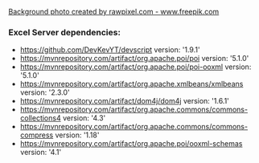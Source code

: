<a href="https://www.freepik.com/photos/background">Background photo created by rawpixel.com - www.freepik.com</a>

### Excel Server dependencies:

- <a>https://github.com/DevKevYT/devscript</a> version: '1.9.1'<br>
- <a>https://mvnrepository.com/artifact/org.apache.poi/poi</a> version: '5.1.0'<br>
- <a>https://mvnrepository.com/artifact/org.apache.poi/poi-ooxml</a> version: '5.1.0'<br>
- <a>https://mvnrepository.com/artifact/org.apache.xmlbeans/xmlbeans</a> version: '2.3.0'<br>
- <a>https://mvnrepository.com/artifact/dom4j/dom4j</a> version: '1.6.1'<br>
- <a>https://mvnrepository.com/artifact/org.apache.commons/commons-collections4</a> version: '4.3'<br>
- <a>https://mvnrepository.com/artifact/org.apache.commons/commons-compress</a> version: '1.18'<br>
- <a>https://mvnrepository.com/artifact/org.apache.poi/ooxml-schemas</a> version: '4.1'
